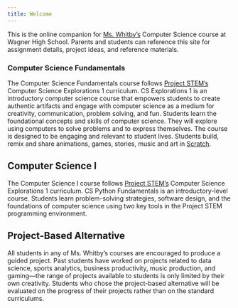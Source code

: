 ```yaml
---
title: Welcome
---
```


This is the online  companion for [Ms. Whitby’s](https://www.judsonisd.org/Domain/6785) Computer Science course at Wagner High School. Parents and students can reference this site for assignment details, project ideas, and reference materials. 

### Computer Science Fundamentals
The Computer Science Fundamentals course follows [Project STEM’s](https://projectstem.org) Computer Science Explorations 1  curriculum. CS Explorations 1 is an introductory computer science course that empowers students to create authentic artifacts and engage with computer science as a medium for creativity, communication, problem solving, and fun. Students learn the foundational concepts and skills of computer science. They will explore using computers to solve problems and to express themselves. The course is designed to be engaging and relevant to student lives. Students build, remix and share animations, games, stories, music and art in [Scratch](https://scratch.mit.edu/).

## Computer Science I
The Computer Science I course follows [Project STEM’s](https://https://projectstem.org/high-school/cs-fundamentals) Computer Science Explorations 1  curriculum. CS Python Fundamentals is an introductory-level course. Students learn problem-solving strategies, software design, and the foundations of computer science using two key tools in the Project STEM programming environment.

## Project-Based Alternative
All students in any of Ms. Whitby’s courses are encouraged to produce a guided project. Past students have worked on projects related to data science, sports analytics, business productivity, music production, and gaming—the range of projects available to students is only limited by their own creativity. Students who chose the project-based alternative will be evaluated on the progress of their projects rather than on the standard curriculums.
